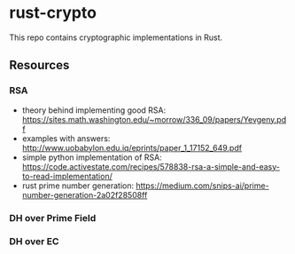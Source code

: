 # rust-crypto

This repo contains cryptographic implementations in Rust.

## Resources

### RSA

- theory behind implementing good RSA: https://sites.math.washington.edu/~morrow/336_09/papers/Yevgeny.pdf
- examples with answers: http://www.uobabylon.edu.iq/eprints/paper_1_17152_649.pdf
- simple python implementation of RSA: https://code.activestate.com/recipes/578838-rsa-a-simple-and-easy-to-read-implementation/
- rust prime number generation: https://medium.com/snips-ai/prime-number-generation-2a02f28508ff

### DH over Prime Field

### DH over EC
